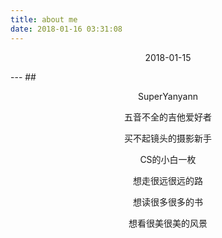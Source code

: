 ```yaml
---
title: about me
date: 2018-01-16 03:31:08
---
```

<p align="center">2018-01-15</p>
---
## <p align="center">SuperYanyann</p>
<p align="center">五音不全的吉他爱好者</p>
<p align="center">买不起镜头的摄影新手</p>
<p align="center">CS的小白一枚</p>
<p align="center">想走很远很远的路</p>
<p align="center">想读很多很多的书</p>
<p align="center">想看很美很美的风景</p>